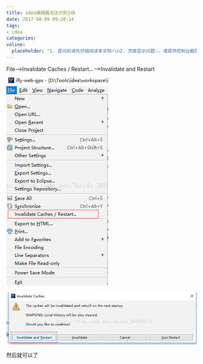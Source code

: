 ```yaml
---
title: idea编辑器无法识别jdk
date: 2017-08-09 09:20:14
tags:
- idea
categories:
valine:
  placeholder: "1. 提问前请先仔细阅读本文档⚡\n2. 页面显示问题💥，请提供控制台截图📸或者您的测试网址\n3. 其他任何报错💣，请提供详细描述和截图📸，祝食用愉快💪"
---
```


File-->Invalidate Caches / Restart...-->Invalidate and Restart

![](../images/idnoti01.png)

![](../images/idnoti02.png)

然后就可以了
